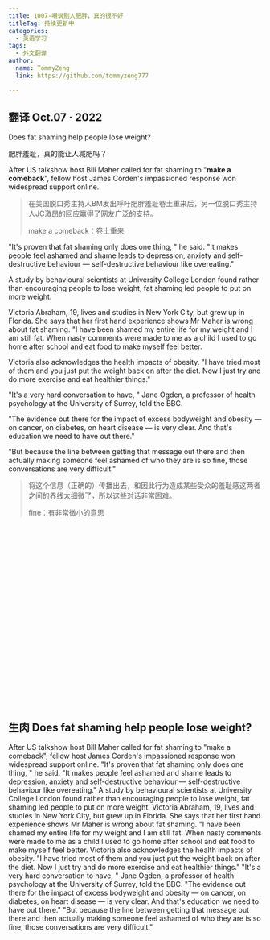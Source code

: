 ```yaml
---
title: 1007-嘲讽别人肥胖，真的很不好
titleTag: 持续更新中
categories: 
  - 英语学习
tags: 
  - 外文翻译
author: 
  name: TommyZeng
  link: https://github.com/tommyzeng777

---
```


## 翻译 Oct.07 · 2022

Does fat shaming help people lose weight?

肥胖羞耻，真的能让人减肥吗？



After US talkshow host Bill Maher called for fat shaming to "**make a comeback**", fellow host James Corden's impassioned response won widespread support online.<!-- more -->

> 在美国脱口秀主持人BM发出呼吁肥胖羞耻卷土重来后，另一位脱口秀主持人JC激昂的回应赢得了网友广泛的支持。
>
> make a comeback：卷土重来

"It's proven that fat shaming only does one thing, " he said. "It makes people feel ashamed and shame leads to depression, anxiety and self-destructive behaviour — self-destructive behaviour like overeating."

A study by behavioural scientists at University College London found rather than encouraging people to lose weight, fat shaming led people to put on more weight.

Victoria Abraham, 19, lives and studies in New York City, but grew up in Florida. She says that her first hand experience shows Mr Maher is wrong about fat shaming. "I have been shamed my entire life for my weight and I am still fat. When nasty comments were made to me as a child I used to go home after school and eat food to make myself feel better.

Victoria also acknowledges the health impacts of obesity. "I have tried most of them and you just put the weight back on after the diet. Now I just try and do more exercise and eat healthier things."

"It's a very hard conversation to have, " Jane Ogden, a professor of health psychology at the University of Surrey, told the BBC.

"The evidence out there for the impact of excess bodyweight and obesity — on cancer, on diabetes, on heart disease — is very clear. And that's education we need to have out there."

"But because the line between getting that message out there and then actually making someone feel ashamed of who they are is so fine, those conversations are very difficult."
>将这个信息（正确的）传播出去，和因此行为造成某些受众的羞耻感这两者之间的界线太细微了，所以这些对话非常困难。
>
>fine：有非常微小的意思

<br><br><br><br><br><br><br><br><br><br><br><br><br><br><br><br><br><br><br><br><br>

## 生肉 Does fat shaming help people lose weight?

After US talkshow host Bill Maher called for fat shaming to "make a comeback", fellow host James Corden's impassioned response won widespread support online.
"It's proven that fat shaming only does one thing, " he said. "It makes people feel ashamed and shame leads to depression, anxiety and self-destructive behaviour — self-destructive behaviour like overeating."
A study by behavioural scientists at University College London found rather than encouraging people to lose weight, fat shaming led people to put on more weight.
Victoria Abraham, 19, lives and studies in New York City, but grew up in Florida. She says that her first hand experience shows Mr Maher is wrong about fat shaming. "I have been shamed my entire life for my weight and I am still fat. When nasty comments were made to me as a child I used to go home after school and eat food to make myself feel better.
Victoria also acknowledges the health impacts of obesity. "I have tried most of them and you just put the weight back on after the diet. Now I just try and do more exercise and eat healthier things."
"It's a very hard conversation to have, " Jane Ogden, a professor of health psychology at the University of Surrey, told the BBC.
"The evidence out there for the impact of excess bodyweight and obesity — on cancer, on diabetes, on heart disease — is very clear. And that's education we need to have out there."
"But because the line between getting that message out there and then actually making someone feel ashamed of who they are is so fine, those conversations are very difficult."
